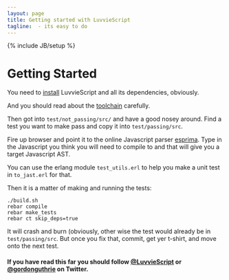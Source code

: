 ```yaml
---
layout: page
title: Getting started with LuvvieScript
tagline:  - its easy to do
---
```

{% include JB/setup %}

Getting Started
===============

You need to <a href="install.html">install</a> LuvvieScript and all its dependencies, obviously.

And you should read about the <a href="toolchain.html">toolchain</a> carefully.

Then got into ``test/not_passing/src/`` and have a good nosey around. Find a test you want to make pass and copy it into ``test/passing/src``.

Fire up browser and point it to the online Javascript parser <a href="http://esprima.org/demo/parse">esprima</a>. Type in the Javascript you think you will need to compile to and that will give you a target Javascript AST.

You can use the erlang module ``test_utils.erl`` to help you make a unit test in ``to_jast.erl`` for that.

Then it is a matter of making and running the tests:
```
./build.sh
rebar compile
rebar make_tests
rebar ct skip_deps=true
```

It will crash and burn (obviously, other wise the test would already be in ``test/passing/src``. But once you fix that, commit, get yer t-shirt, and move onto the next test.

  <div class='well'>
     <h4 class='text-info'>If you have read this far you should follow <a href='http://twitter.com/luvviescript'>@LuvvieScript</a> or <a href='http://twitter.com/gordonguthrie'>@gordonguthrie</a> on Twitter.</h4>
  </div>
